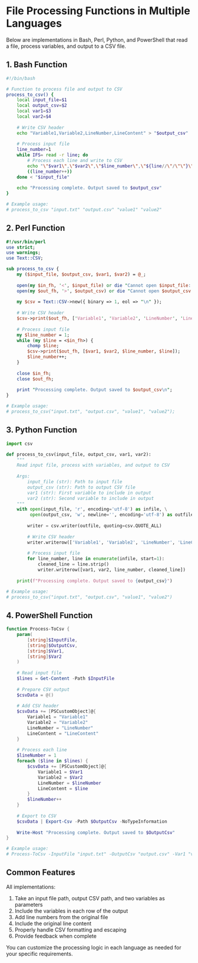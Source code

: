 # File Processing Functions in Multiple Languages

Below are implementations in Bash, Perl, Python, and PowerShell that read a file, process variables, and output to a CSV file.

## 1. Bash Function

```bash
#!/bin/bash

# Function to process file and output to CSV
process_to_csv() {
    local input_file=$1
    local output_csv=$2
    local var1=$3
    local var2=$4
    
    # Write CSV header
    echo "Variable1,Variable2,LineNumber,LineContent" > "$output_csv"
    
    # Process input file
    line_number=1
    while IFS= read -r line; do
        # Process each line and write to CSV
        echo "\"$var1\",\"$var2\",\"$line_number\",\"${line//\"/\"\"}\"" >> "$output_csv"
        ((line_number++))
    done < "$input_file"
    
    echo "Processing complete. Output saved to $output_csv"
}

# Example usage:
# process_to_csv "input.txt" "output.csv" "value1" "value2"
```

## 2. Perl Function

```perl
#!/usr/bin/perl
use strict;
use warnings;
use Text::CSV;

sub process_to_csv {
    my ($input_file, $output_csv, $var1, $var2) = @_;
    
    open(my $in_fh, '<', $input_file) or die "Cannot open $input_file: $!";
    open(my $out_fh, '>', $output_csv) or die "Cannot open $output_csv: $!";
    
    my $csv = Text::CSV->new({ binary => 1, eol => "\n" });
    
    # Write CSV header
    $csv->print($out_fh, ['Variable1', 'Variable2', 'LineNumber', 'LineContent']);
    
    # Process input file
    my $line_number = 1;
    while (my $line = <$in_fh>) {
        chomp $line;
        $csv->print($out_fh, [$var1, $var2, $line_number, $line]);
        $line_number++;
    }
    
    close $in_fh;
    close $out_fh;
    
    print "Processing complete. Output saved to $output_csv\n";
}

# Example usage:
# process_to_csv("input.txt", "output.csv", "value1", "value2");
```

## 3. Python Function

```python
import csv

def process_to_csv(input_file, output_csv, var1, var2):
    """
    Read input file, process with variables, and output to CSV
    
    Args:
        input_file (str): Path to input file
        output_csv (str): Path to output CSV file
        var1 (str): First variable to include in output
        var2 (str): Second variable to include in output
    """
    with open(input_file, 'r', encoding='utf-8') as infile, \
         open(output_csv, 'w', newline='', encoding='utf-8') as outfile:
        
        writer = csv.writer(outfile, quoting=csv.QUOTE_ALL)
        
        # Write CSV header
        writer.writerow(['Variable1', 'Variable2', 'LineNumber', 'LineContent'])
        
        # Process input file
        for line_number, line in enumerate(infile, start=1):
            cleaned_line = line.strip()
            writer.writerow([var1, var2, line_number, cleaned_line])
    
    print(f"Processing complete. Output saved to {output_csv}")

# Example usage:
# process_to_csv("input.txt", "output.csv", "value1", "value2")
```

## 4. PowerShell Function

```powershell
function Process-ToCsv {
    param(
        [string]$InputFile,
        [string]$OutputCsv,
        [string]$Var1,
        [string]$Var2
    )
    
    # Read input file
    $lines = Get-Content -Path $InputFile
    
    # Prepare CSV output
    $csvData = @()
    
    # Add CSV header
    $csvData += [PSCustomObject]@{
        Variable1 = "Variable1"
        Variable2 = "Variable2"
        LineNumber = "LineNumber"
        LineContent = "LineContent"
    }
    
    # Process each line
    $lineNumber = 1
    foreach ($line in $lines) {
        $csvData += [PSCustomObject]@{
            Variable1 = $Var1
            Variable2 = $Var2
            LineNumber = $lineNumber
            LineContent = $line
        }
        $lineNumber++
    }
    
    # Export to CSV
    $csvData | Export-Csv -Path $OutputCsv -NoTypeInformation
    
    Write-Host "Processing complete. Output saved to $OutputCsv"
}

# Example usage:
# Process-ToCsv -InputFile "input.txt" -OutputCsv "output.csv" -Var1 "value1" -Var2 "value2"
```

## Common Features

All implementations:
1. Take an input file path, output CSV path, and two variables as parameters
2. Include the variables in each row of the output
3. Add line numbers from the original file
4. Include the original line content
5. Properly handle CSV formatting and escaping
6. Provide feedback when complete

You can customize the processing logic in each language as needed for your specific requirements.
